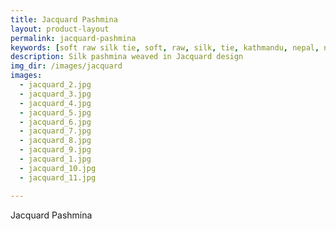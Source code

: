 ```yaml
---
title: Jacquard Pashmina
layout: product-layout
permalink: jacquard-pashmina
keywords: [soft raw silk tie, soft, raw, silk, tie, kathmandu, nepal, nepalese, handloom, thamel, jacquard pashina]
description: Silk pashmina weaved in Jacquard design
img_dir: /images/jacquard
images:
  - jacquard_2.jpg
  - jacquard_3.jpg
  - jacquard_4.jpg
  - jacquard_5.jpg
  - jacquard_6.jpg
  - jacquard_7.jpg
  - jacquard_8.jpg
  - jacquard_9.jpg
  - jacquard_1.jpg
  - jacquard_10.jpg
  - jacquard_11.jpg

---
```

Jacquard Pashmina
